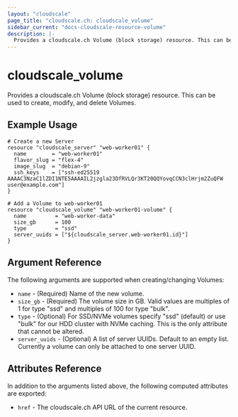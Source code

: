 ```yaml
---
layout: "cloudscale"
page_title: "cloudscale.ch: cloudscale_volume"
sidebar_current: "docs-cloudscale-resource-volume"
description: |-
  Provides a cloudscale.ch Volume (block storage) resource. This can be used to create, modify, and delete Volumes.
---
```


# cloudscale\_volume

Provides a cloudscale.ch Volume (block storage) resource. This can be used to create, modify, and delete Volumes.

## Example Usage

```hcl
# Create a new Server
resource "cloudscale_server" "web-worker01" {
  name        = "web-worker01"
  flavor_slug = "flex-4"
  image_slug  = "debian-9"
  ssh_keys    = ["ssh-ed25519 AAAAC3NzaC1lZDI1NTE5AAAAIL2jzgla23DfRVLQr3KT20QQYovqCCN3clHrjm2ZuQFW user@example.com"]
}

# Add a Volume to web-worker01
resource "cloudscale_volume" "web-worker01-volume" {
  name         = "web-worker-data"
  size_gb      = 100
  type         = "ssd"
  server_uuids = ["${cloudscale_server.web-worker01.id}"]
}
```

## Argument Reference

The following arguments are supported when creating/changing Volumes:

* `name` - (Required) Name of the new volume.
* `size_gb` - (Required) The volume size in GB. Valid values are multiples of 1 for type "ssd" and multiples of 100 for type "bulk".
* `type` - (Optional) For SSD/NVMe volumes specify "ssd" (default) or use "bulk" for our HDD cluster with NVMe caching. This is the only attribute that cannot be altered.
* `server_uuids` - (Optional) A list of server UUIDs. Default to an empty list. Currently a volume can only be attached to one server UUID.

## Attributes Reference

In addition to the arguments listed above, the following computed attributes are exported:

* `href` - The cloudscale.ch API URL of the current resource.
